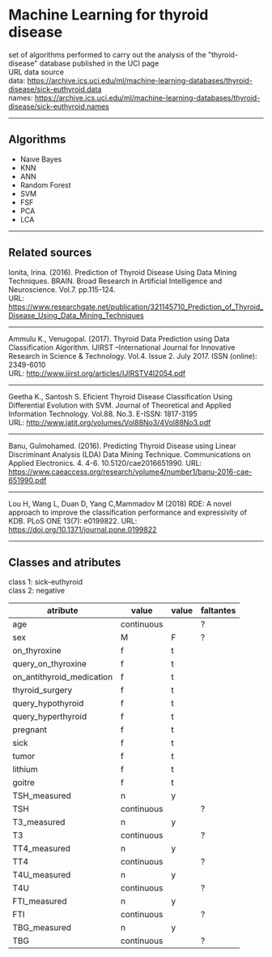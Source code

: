 # Machine Learning for thyroid disease
set of algorithms performed to carry out the analysis of the "thyroid-disease" database published in the UCI page  
URL data source   
data: https://archive.ics.uci.edu/ml/machine-learning-databases/thyroid-disease/sick-euthyroid.data  
names: https://archive.ics.uci.edu/ml/machine-learning-databases/thyroid-disease/sick-euthyroid.names 
***
## Algorithms
* Naıve Bayes
* KNN
* ANN
* Random Forest
* SVM
* FSF
* PCA
* LCA
***
## Related sources
Ionita, Irina. (2016). Prediction of Thyroid Disease Using Data Mining Techniques. BRAIN. Broad Research in Artificial Intelligence and Neuroscience. Vol.7. pp.115-124.   
URL: https://www.researchgate.net/publication/321145710_Prediction_of_Thyroid_Disease_Using_Data_Mining_Techniques 
***
Ammulu K., Venugopal. (2017). Thyroid Data Prediction using Data
Classification Algorithm. IJIRST –International Journal for Innovative Research in Science & Technology. Vol.4. Issue 2. July 2017. ISSN (online): 2349-6010  
URL: http://www.ijirst.org/articles/IJIRSTV4I2054.pdf 
***
Geetha K., Santosh S. Eficient Thyroid Disease Classification Using Differential Evolution with SVM. Journal of Theoretical and Applied Information Technology. Vol.88. No.3. E-ISSN: 1817-3195  
URL: http://www.jatit.org/volumes/Vol88No3/4Vol88No3.pdf 
***
Banu, Gulmohamed. (2016). Predicting Thyroid Disease using Linear Discriminant Analysis (LDA) Data Mining Technique. Communications on Applied Electronics. 4. 4-6. 10.5120/cae2016651990. 
URL: https://www.caeaccess.org/research/volume4/number1/banu-2016-cae-651990.pdf 
***
Lou H, Wang L, Duan D, Yang C,Mammadov M (2018) RDE: A novel approach to improve the classification performance and expressivity of KDB. PLoS ONE 13(7): e0199822.
URL: https://doi.org/10.1371/journal.pone.0199822 

***
## Classes and atributes
class 1: sick-euthyroid  
class 2: negative   

|atribute|value|value|faltantes|
|---|---|---|---|  
|age|continuous||?|
|sex|M|F|?|
|on_thyroxine|f|t|
|query_on_thyroxine|f|t|
|on_antithyroid_medication|f|t|
|thyroid_surgery|f|t|
|query_hypothyroid|f|t|
|query_hyperthyroid|f|t|
|pregnant|f|t|
|sick|f|t|
|tumor|f|t|
|lithium|f|t|
|goitre|f|t|
|TSH_measured|n|y|
|TSH|continuous||?|
|T3_measured|n|y|
|T3|continuous||?|
|TT4_measured|n|y|
|TT4|continuous||?|
|T4U_measured|n|y|
|T4U|continuous||?|
|FTI_measured|n|y|
|FTI|continuous||?|
|TBG_measured|n|y|
|TBG|continuous||?|



